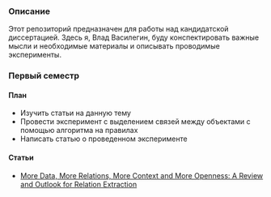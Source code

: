 ### Описание
Этот репозиторий предназначен для работы над кандидатской диссертацией. Здесь я, Влад Василегин, буду конспектировать важные мысли и необходимые материалы и описывать проводимые эксперименты.


### Первый семестр

#### План

* Изучить статьи на данную тему
* Провести эксперимент с выделением связей между объектами с помощью алгоритма на правилах
* Написать статью о проведенном эксперименте

#### Статьи

* [More Data, More Relations, More Context and More Openness:
A Review and Outlook for Relation Extraction](https://arxiv.org/pdf/2004.03186)
